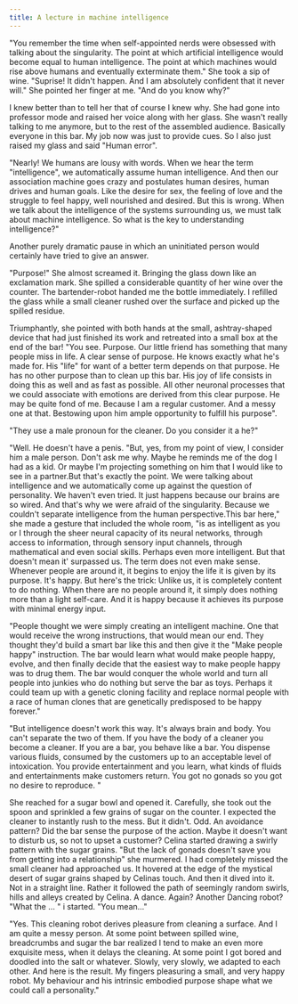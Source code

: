 ```yaml
---
title: A lecture in machine intelligence
---
```


"You remember the time when self-appointed nerds were obsessed with talking about the singularity. The point at which artificial intelligence would become equal to human intelligence. The point at which machines would rise above humans and eventually exterminate them." She took a sip of wine. "Suprise! It didn't happen. And I am absolutely confident that it never will." She pointed her finger at me. "And do you know why?" 

I knew better than to tell her that of course I knew why. She had gone into professor mode and raised her voice along with her glass. She wasn't really talking to me anymore, but to the rest of the assembled audience. Basically everyone in this bar. My job now was just to provide cues. So I also just raised my glass and said "Human error". 

"Nearly! We humans are lousy with words. When we hear the term "intelligence", we automatically assume human intelligence. And then our association machine goes crazy and postulates human desires, human drives and human goals. Like the desire for sex, the feeling of love and the struggle to feel happy, well nourished and desired. But this is wrong. When we talk about the intelligence of the systems surrounding us, we must talk about machine intelligence. So what is the key to understanding intelligence?" 

Another purely dramatic pause in which an uninitiated person would certainly have tried to give an answer. 

"Purpose!" She almost screamed it. Bringing the glass down like an exclamation mark. She spilled a considerable quantity of her wine over the counter. The bartender-robot handed me the bottle immediately. I refilled the glass while a small cleaner rushed over the surface and picked up the spilled residue. 

Triumphantly, she pointed with both hands at the small, ashtray-shaped device that had just finished its work and retreated into a small box at the end of the bar! "You see. Purpose. Our little friend has something that many people miss in life. A clear sense of purpose. He knows exactly what he's made for. His "life" for want of a better term depends on that purpose. He has no other purpose than to clean up this bar. His joy of life consists in doing this as well and as fast as possible. All other neuronal processes that we could associate with emotions are derived from this clear purpose. He may be quite fond of me. Because I am a regular customer. And a messy one at that. Bestowing upon him ample opportunity to fulfill his purpose".

"They use a male pronoun for the cleaner. Do you consider it a he?"

"Well. He doesn't have a penis. "But, yes, from my point of view, I consider him a male person. Don't ask me why. Maybe he reminds me of the dog I had as a kid. Or maybe I'm projecting something on him that I would like to see in a partner.But that's exactly the point.  We were talking about intelligence and we automatically come up against the question of personality. We haven't even tried. It just happens because our brains are so wired. And that's why we were afraid of the singularity. Because we couldn't separate intelligence from the human perspective.This bar here," she made a gesture that included the whole room, "is as intelligent as you or I through the sheer neural capacity of its neural networks, through access to information, through sensory input channels, through mathematical and even social skills.  Perhaps even more intelligent. But that doesn't mean it' surpassed us. The term does not even make sense. Whenever people are around it, it begins to enjoy the life it is given by its purpose. It's happy. But here's the trick: Unlike us, it is completely content to do nothing. When there are no people around it, it simply does nothing more than a light self-care. And it is happy because it achieves its purpose with minimal energy input. 

"People thought we were simply creating an intelligent machine. One that would receive the wrong instructions, that would mean our end. They thought they'd build a smart bar like this and then give it the "Make people happy" instruction. The bar would learn what would make people happy, evolve, and then finally decide that the easiest way to make people happy was to drug them. The bar would conquer the whole world and turn all people into junkies who do nothing but serve the bar as toys.  Perhaps it could team up with a genetic cloning facility and replace normal people with a race of human clones that are genetically predisposed to be happy forever."

"But intelligence doesn't work this way. It's always brain and body. You can't separate the two of them. If you have the body of a cleaner you become a cleaner. If you are a bar, you behave like a bar. You dispense various fluids, consumed by the customers up to an acceptable level of intoxication. You provide entertainment and you learn, what kinds of fluids and entertainments make customers return. You got no gonads so you got no desire to reproduce. "

She reached for a sugar bowl and opened it. Carefully, she took out the spoon and sprinkled a few grains of sugar on the counter. I expected the cleaner to instantly rush to the mess. But it didn't. Odd. An avoidance pattern? Did the bar sense the purpose of the action. Maybe it doesn't want to disturb us, so not to upset a customer? Celina started drawing a swirly pattern with the sugar grains. "But the lack of gonads doesn't save you from getting into a relationship" she murmered. I had completely missed the small cleaner had approached us. It hovered at the edge of the mystical desert of sugar grains shaped by Celinas touch. And then it dived into it. Not in a straight line. Rather it followed the path of seemingly random swirls, hills and alleys created by Celina.  A dance. Again? Another Dancing robot? "What the … " i started. "You mean…" 

"Yes. This cleaning robot derives pleasure from cleaning a surface. And I am quite a messy person. At some point between spilled wine, breadcrumbs and sugar the bar realized I tend to make an even more exquisite mess, when it delays the cleaning. At some point I got bored and doodled into the salt or whatever. Slowly, very slowly, we adapted to each other. And here is the result. My fingers pleasuring a small, and very happy robot. My behaviour and his intrinsic embodied purpose shape what we could call a personality."